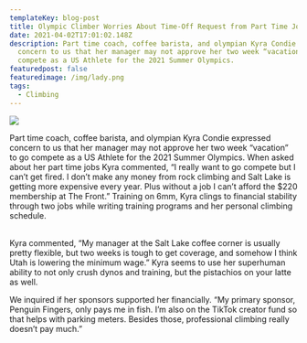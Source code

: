 ```yaml
---
templateKey: blog-post
title: Olympic Climber Worries About Time-Off Request from Part Time Job
date: 2021-04-02T17:01:02.148Z
description: Part time coach, coffee barista, and olympian Kyra Condie expressed
  concern to us that her manager may not approve her two week “vacation” to go
  compete as a US Athlete for the 2021 Summer Olympics.
featuredpost: false
featuredimage: /img/lady.png
tags:
  - Climbing
---
```

![](/img/lady.png)

Part time coach, coffee barista, and olympian Kyra Condie expressed concern to us that her manager may not approve her two week “vacation” to go compete as a US Athlete for the 2021 Summer Olympics. When asked about her part time jobs Kyra commented, “I really want to go compete but I can’t get fired. I don’t make any money from rock climbing and Salt Lake is getting more expensive every year. Plus without a job I can’t afford the $220 membership at The Front.” Training on 6mm, Kyra clings to financial stability through two jobs while writing training programs and her personal climbing schedule.

\
Kyra commented, “My manager at the Salt Lake coffee corner is usually pretty flexible, but two weeks is tough to get coverage, and somehow I think Utah is lowering the minimum wage.” Kyra seems to use her superhuman ability to not only crush dynos and training, but the pistachios on your latte as well. 



We inquired if her sponsors supported her financially. “My primary sponsor, Penguin Fingers, only pays me in fish. I’m also on the TikTok creator fund so that helps with parking meters. Besides those, professional climbing really doesn’t pay much.”